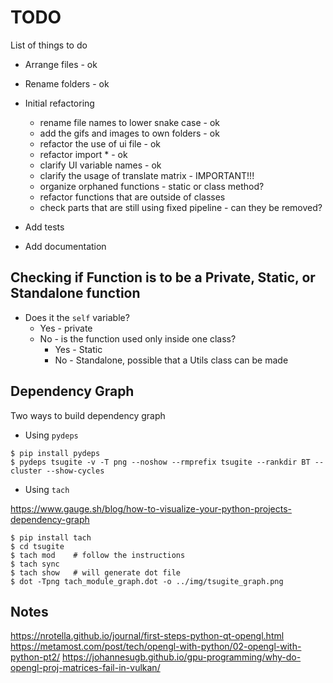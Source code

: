 # TODO

List of things to do

* Arrange files - ok
* Rename folders - ok
* Initial refactoring
    - rename file names to lower snake case - ok
    - add the gifs and images to own folders - ok
    - refactor the use of ui file - ok
    - refactor import * - ok
    - clarify UI variable names - ok
    - clarify the usage of translate matrix - IMPORTANT!!!
    - organize orphaned functions - static or class method?
    - refactor functions that are outside of classes
    - check parts that are still using fixed pipeline - can they be removed?
    
* Add tests
* Add documentation

## Checking if Function is to be a Private, Static, or Standalone function

* Does it the `self` variable?
  * Yes - private
  * No - is the function used only inside one class?
    * Yes - Static
    * No - Standalone, possible that a Utils class can be made
  
## Dependency Graph

Two ways to build dependency graph

* Using `pydeps`
```
$ pip install pydeps
$ pydeps tsugite -v -T png --noshow --rmprefix tsugite --rankdir BT --cluster --show-cycles

```

* Using `tach`

https://www.gauge.sh/blog/how-to-visualize-your-python-projects-dependency-graph

```
$ pip install tach
$ cd tsugite
$ tach mod    # follow the instructions
$ tach sync
$ tach show   # will generate dot file
$ dot -Tpng tach_module_graph.dot -o ../img/tsugite_graph.png

```

## Notes

https://nrotella.github.io/journal/first-steps-python-qt-opengl.html
https://metamost.com/post/tech/opengl-with-python/02-opengl-with-python-pt2/
https://johannesugb.github.io/gpu-programming/why-do-opengl-proj-matrices-fail-in-vulkan/